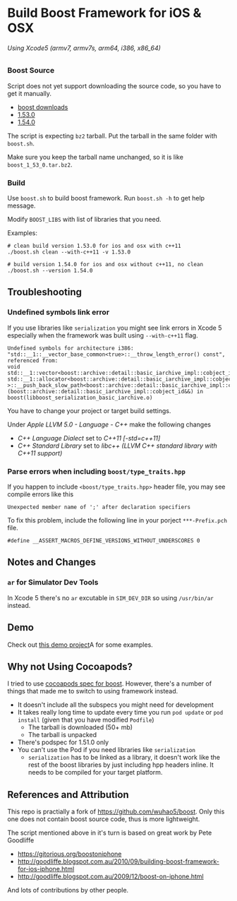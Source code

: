 Build Boost Framework for iOS & OSX
=====
###### Using Xcode5 (armv7, armv7s, arm64, i386, x86_64)

### Boost Source
Script does not yet support downloading the source code, so you have to get it manually.

* [boost downloads](http://www.boost.org/users/download/)
* [1.53.0](https://sourceforge.net/projects/boost/files/boost/1.53.0/)
* [1.54.0](https://sourceforge.net/projects/boost/files/boost/1.54.0/)

The script is expecting `bz2` tarball.
Put the tarball in the same folder with `boost.sh`.

Make sure you keep the tarball name unchanged, so it is like `boost_1_53_0.tar.bz2`.

### Build
Use `boost.sh` to build boost framework.
Run `boost.sh -h` to get help message.

Modify `BOOST_LIBS` with list of libraries that you need.

Examples:

    # clean build version 1.53.0 for ios and osx with c++11
    ./boost.sh clean --with-c++11 -v 1.53.0

    # build version 1.54.0 for ios and osx without c++11, no clean
    ./boost.sh --version 1.54.0

## Troubleshooting
### Undefined symbols link error
If you use libraries like `serialization` you might see link errors in Xcode 5 especially when the framework was built using `--with-c++11` flag.

    Undefined symbols for architecture i386:
    "std::__1::__vector_base_common<true>::__throw_length_error() const", referenced from:
    void std::__1::vector<boost::archive::detail::basic_iarchive_impl::cobject_id, std::__1::allocator<boost::archive::detail::basic_iarchive_impl::cobject_id> >::__push_back_slow_path<boost::archive::detail::basic_iarchive_impl::cobject_id>(boost::archive::detail::basic_iarchive_impl::cobject_id&&) in boost(libboost_serialization_basic_iarchive.o)

You have to change your project or target build settings.

Under *Apple LLVM 5.0 - Language - C++* make the following changes

* *C++ Language Dialect* set to *C++11 [-std=c++11]*
* *C++ Standard Library* set to *libc++ (LLVM C++ standard library with C++11 support)*

### Parse errors when including `boost/type_traits.hpp`
If you happen to include `<boost/type_traits.hpp>` header file, you may see compile errors like this

    Unexpected member name of ';' after declaration specifiers

To fix this problem, include the following line in your porject `***-Prefix.pch` file.

    #define __ASSERT_MACROS_DEFINE_VERSIONS_WITHOUT_UNDERSCORES 0

## Notes and Changes
### `ar` for Simulator Dev Tools
In Xcode 5 there's no `ar` excutable in `SIM_DEV_DIR` so using `/usr/bin/ar` instead.

## Demo
Check out [this demo project](https://github.com/mgrebenets/boost-xcode5-demo)A for some examples.

## Why not Using Cocoapods?
I tried to use [cocoapods spec for boost](https://github.com/CocoaPods/Specs/tree/master/boost).
However, there's a number of things that made me to switch to using framework instead.
* It doesn't include all the subspecs you might need for development
* It takes really long time to update every time you run `pod update` or `pod install` (given that you have modified `Podfile`)
  * The tarball is downloaded (50+ mb)
  * The tarball is unpacked
* There's podspec for 1.51.0 only
* You can't use the Pod if you need libraries like `serialization`
  * `serialization` has to be linked as a library, it doesn't work like the rest of the boost libraries by just including hpp headers inline. It needs to be compiled for your target platform.

## References and Attribution
This repo is practially a fork of https://github.com/wuhao5/boost.
Only this one does not contain boost source code, thus is more lightweight.

The script mentioned above in it's turn is based on great work by Pete Goodliffe

* https://gitorious.org/boostoniphone
* http://goodliffe.blogspot.com.au/2010/09/building-boost-framework-for-ios-iphone.html
* http://goodliffe.blogspot.com.au/2009/12/boost-on-iphone.html

And lots of contributions by other people.
